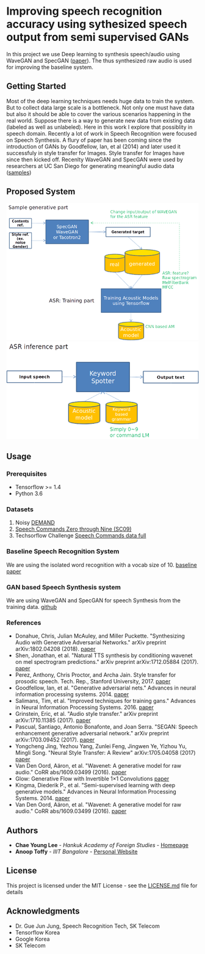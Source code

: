 # Improving speech recognition accuracy using sythesized speech output from semi supervised GANs

In this project we use Deep learning to synthesis speech/audio using WaveGAN and SpecGAN ([paper](https://arxiv.org/abs/1802.04208)). The thus synthesized raw audio is used for improving the baseline system. 

## Getting Started

Most of the deep learning techniques needs huge data to train the system. But to collect data large scale is a bottleneck. Not only one must have data but also it should be able to cover the various scenarios happening in the real world. Suppose there is a way to generate new data from existing data (labeled as well as unlabeled). Here in this work I explore that possiblity in speech domain. Recently a lot of work in Speech Recognition were focused on Speech Synthesis. A flury of paper has been coming since the introduction of GANs by Goodfellow, Ian, et al (2014) and later used it successfuly in style transfer for Images. Style transfer for Images have since then kicked off. Recenlty WaveGAN and SpecGAN were used by researchers at UC San Diego for generating meaningful audio data ([samples](http://wavegan-v1.s3-website-us-east-1.amazonaws.com/))

## Proposed System


<img src="images/Architecture.png"/>
<img src="images/ASRInterface.png"/>

## Usage


### Prerequisites

* Tensorflow >= 1.4
* Python 3.6

### Datasets

1. Noisy [DEMAND](https://zenodo.org/record/1227121)
2. [Speech Commands Zero through Nine (SC09)](https://drive.google.com/open?id=1qRdAWmjfWwfWIu-Qk7u9KQKGINC52ZwB)
3. Techsorflow Challenge [Speech Commands data full](https://www.kaggle.com/c/tensorflow-speech-recognition-challenge/data)

### Baseline Speech Recognition System

We are using the isolated word recognition with a vocab size of 10. [baseline](https://www.tensorflow.org/tutorials/audio_recognition) [paper](https://www.isca-speech.org/archive/interspeech_2015/papers/i15_1478.pdf)


### GAN based Speech Synthesis system

We are using WaveGAN and SpecGAN for speech Synthesis from the training data. [github](https://github.com/chrisdonahue/wavegan)

### References

* Donahue, Chris, Julian McAuley, and Miller Puckette. "Synthesizing Audio with Generative Adversarial Networks." arXiv preprint arXiv:1802.04208 (2018). [paper](https://arxiv.org/abs/1802.04208)
* Shen, Jonathan, et al. "Natural TTS synthesis by conditioning wavenet on mel spectrogram predictions." arXiv preprint arXiv:1712.05884 (2017). [paper](https://arxiv.org/pdf/1712.05884.pdf)
* Perez, Anthony, Chris Proctor, and Archa Jain. Style transfer for prosodic speech. Tech. Rep., Stanford University, 2017. [paper](http://web.stanford.edu/class/cs224s/reports/Anthony_Perez.pdf)
* Goodfellow, Ian, et al. "Generative adversarial nets." Advances in neural information processing systems. 2014. [paper](https://arxiv.org/pdf/1406.2661.pdf)
* Salimans, Tim, et al. "Improved techniques for training gans." Advances in Neural Information Processing Systems. 2016. [paper](https://arxiv.org/pdf/1606.03498.pdf)
* Grinstein, Eric, et al. "Audio style transfer." arXiv preprint arXiv:1710.11385 (2017). [paper](https://arxiv.org/abs/1710.11385)
* Pascual, Santiago, Antonio Bonafonte, and Joan Serra. "SEGAN: Speech enhancement generative adversarial network." arXiv preprint arXiv:1703.09452 (2017). [paper](https://arxiv.org/pdf/1703.09452.pdf)
* Yongcheng Jing, Yezhou Yang, Zunlei Feng, Jingwen Ye, Yizhou Yu, Mingli Song. "Neural Style Transfer: A Review" 	arXiv:1705.04058 (2017) [paper](https://arxiv.org/abs/1705.04058v6)
* Van Den Oord, Aäron, et al. "Wavenet: A generative model for raw audio." CoRR abs/1609.03499 (2016). [paper](https://arxiv.org/abs/1609.03499)
* Glow: Generative Flow with Invertible 1×1 Convolutions [paper](https://d4mucfpksywv.cloudfront.net/research-covers/glow/paper/glow.pdf)
* Kingma, Diederik P., et al. "Semi-supervised learning with deep generative models." Advances in Neural Information Processing Systems. 2014. [paper](https://arxiv.org/abs/1406.5298)
* Van Den Oord, Aäron, et al. "Wavenet: A generative model for raw audio." CoRR abs/1609.03499 (2016). [paper](https://arxiv.org/abs/1609.03499)


## Authors

* **Chae Young Lee** - *Hankuk Academy of Foreign Studies* - [Homepage](https://github.com/acheketa)
* **Anoop Toffy** - *IIIT Bangalore* - [Personal Website](www.anooptoffy.com)

## License

This project is licensed under the MIT License - see the [LICENSE.md](LICENSE.md) file for details

## Acknowledgments

* Dr. Gue Jun Jung, Speech Recognition Tech, SK Telecom
* Tensorflow Korea
* Google Korea
* SK Telecom
